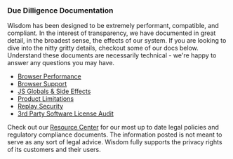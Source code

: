 

### Due Dilligence Documentation

Wisdom has been designed to be extremely performant, compatible, and compliant. In the interest of transparency, we have documented in great detail, in the broadest sense, the effects of our system.
If you are looking to dive into the nitty gritty details, checkout some of our docs below. Understand these documents are necessarily technical - we're happy to answer any questions you may have.

* [Browser Performance](https://assets.getwisdom.io/resource-center/Browser+Performance.pdf)
* [Browser Support](https://assets.getwisdom.io/resource-center/Browser+Compatibility.pdf)
* [JS Globals & Side Effects](https://assets.getwisdom.io/resource-center/Code+Side+Effects+%26+Globals.pdf)
* [Product Limitations](https://assets.getwisdom.io/resource-center/Product+Limitations.pdf)
* [Replay Security](https://assets.getwisdom.io/resource-center/Security+Policy.pdf)
* [3rd Party Software License Audit](https://assets.getwisdom.io/resource-center/Software+License+Audit.pdf)


Check out our [Resource Center](https://getwisdom.io/resource-center) for our most up to date legal policies and regulatory compliance documents. The information posted is not meant to serve as any sort of legal advice. Wisdom fully supports the privacy rights of its customers and their users. 